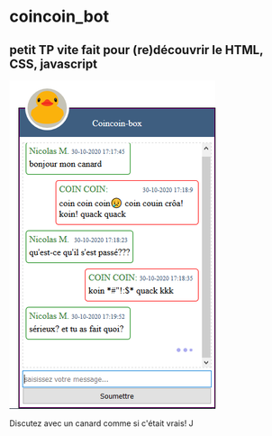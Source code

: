 # coincoin_bot

## petit TP vite fait pour (re)découvrir le HTML, CSS, javascript

![alt text](https://github.com/donos-63/coincoin_bot/blob/main/screenshots/screen_main.png "apperçu")

Discutez avec un canard comme si c'était vrais! J
